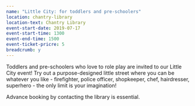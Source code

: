 ```yaml
---
name: "Little City: for toddlers and pre-schoolers"
location: chantry-library
location-text: Chantry Library
event-start-date: 2019-07-17
event-start-time: 1300
event-end-time: 1500
event-ticket-pricre: 5
breadcrumb: y
---
```


Toddlers and pre-schoolers who love to role play are invited to our Little City event! Try out a purpose-designed little street where you can be whatever you like - firefighter, police officer, shopkeeper, chef, hairdresser, superhero - the only limit is your imagination!

Advance booking by contacting the library is essential.
